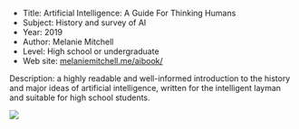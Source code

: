 * Title: Artificial Intelligence: A Guide For Thinking Humans
* Subject: History and survey of AI
* Year: 2019
* Author: Melanie Mitchell
* Level: High school or undergraduate
* Web site: [melaniemitchell.me/aibook/](https://melaniemitchell.me/aibook/)

Description: a highly readable and well-informed introduction to the history and major ideas of artificial intelligence, written for the intelligent layman and suitable for high school students.

![](https://github.com/touretzkyds/ai4k12/raw/master/images/melanie_mitchell_artificial_intelligence.jpg)


